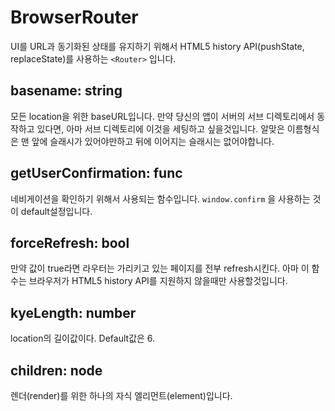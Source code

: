 BrowserRouter
===
UI를 URL과 동기화된 상태를 유지하기 위해서 HTML5 history API(pushState, replaceState)를 사용하는 `<Router>` 입니다.

basename: string
---
모든 location을 위한 baseURL입니다. 만약 당신의 앱이 서버의 서브 디렉토리에서 동작하고 있다면, 아마 서브 디렉토리에 이것을 세팅하고 싶을것입니다. 알맞은 이름형식은 맨 앞에 슬래시가 있어야만하고 뒤에 이어지는 슬래시는 없어야합니다.

getUserConfirmation: func
---
네비게이션을 확인하기 위해서 사용되는 함수입니다. `window.confirm` 을 사용하는 것이 default설정입니다.

forceRefresh: bool
---
만약 값이 true라면 라우터는 가리키고 있는 페이지를 전부 refresh시킨다. 아마 이 함수는 브라우저가 HTML5 history API를 지원하지 않을때만 사용할것입니다.

kyeLength: number
---
location의 길이값이다. Default값은 6.

children: node
---
렌더(render)를 위한 하나의 자식 엘리먼트(element)입니다.